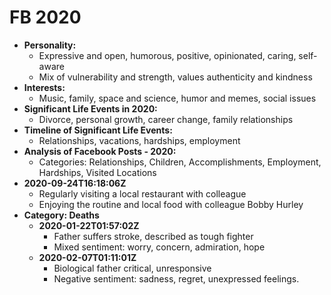 # FB 2020

- **Personality:**
  - Expressive and open, humorous, positive, opinionated, caring, self-aware
  - Mix of vulnerability and strength, values authenticity and kindness
- **Interests:**
  - Music, family, space and science, humor and memes, social issues
- **Significant Life Events in 2020:**
  - Divorce, personal growth, career change, family relationships
- **Timeline of Significant Life Events:**
  - Relationships, vacations, hardships, employment
- **Analysis of Facebook Posts - 2020:**
  - Categories: Relationships, Children, Accomplishments, Employment, Hardships, Visited Locations
- **2020-09-24T16:18:06Z**
  - Regularly visiting a local restaurant with colleague
  - Enjoying the routine and local food with colleague Bobby Hurley
- **Category: Deaths**
  - **2020-01-22T01:57:02Z**
    - Father suffers stroke, described as tough fighter
    - Mixed sentiment: worry, concern, admiration, hope
  - **2020-02-07T01:11:01Z**
    - Biological father critical, unresponsive
    - Negative sentiment: sadness, regret, unexpressed feelings.
